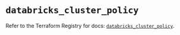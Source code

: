 # `databricks_cluster_policy`

Refer to the Terraform Registry for docs: [`databricks_cluster_policy`](https://registry.terraform.io/providers/databricks/databricks/1.56.0/docs/resources/cluster_policy).
